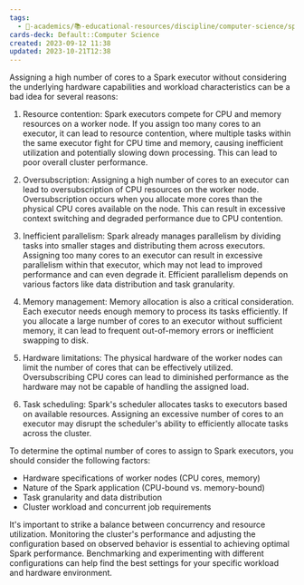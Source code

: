 ```yaml
---
tags:
  - 🔴-academics/📚-educational-resources/discipline/computer-science/spark
cards-deck: Default::Computer Science
created: 2023-09-12 11:38
updated: 2023-10-21T12:38
---
```



Assigning a high number of cores to a Spark executor without considering the underlying hardware capabilities and workload characteristics can be a bad idea for several reasons:

1. Resource contention: Spark executors compete for CPU and memory resources on a worker node. If you assign too many cores to an executor, it can lead to resource contention, where multiple tasks within the same executor fight for CPU time and memory, causing inefficient utilization and potentially slowing down processing. This can lead to poor overall cluster performance.

2. Oversubscription: Assigning a high number of cores to an executor can lead to oversubscription of CPU resources on the worker node. Oversubscription occurs when you allocate more cores than the physical CPU cores available on the node. This can result in excessive context switching and degraded performance due to CPU contention.

3. Inefficient parallelism: Spark already manages parallelism by dividing tasks into smaller stages and distributing them across executors. Assigning too many cores to an executor can result in excessive parallelism within that executor, which may not lead to improved performance and can even degrade it. Efficient parallelism depends on various factors like data distribution and task granularity.

4. Memory management: Memory allocation is also a critical consideration. Each executor needs enough memory to process its tasks efficiently. If you allocate a large number of cores to an executor without sufficient memory, it can lead to frequent out-of-memory errors or inefficient swapping to disk.

5. Hardware limitations: The physical hardware of the worker nodes can limit the number of cores that can be effectively utilized. Oversubscribing CPU cores can lead to diminished performance as the hardware may not be capable of handling the assigned load.

6. Task scheduling: Spark's scheduler allocates tasks to executors based on available resources. Assigning an excessive number of cores to an executor may disrupt the scheduler's ability to efficiently allocate tasks across the cluster.

To determine the optimal number of cores to assign to Spark executors, you should consider the following factors:

- Hardware specifications of worker nodes (CPU cores, memory)
- Nature of the Spark application (CPU-bound vs. memory-bound)
- Task granularity and data distribution
- Cluster workload and concurrent job requirements

It's important to strike a balance between concurrency and resource utilization. Monitoring the cluster's performance and adjusting the configuration based on observed behavior is essential to achieving optimal Spark performance. Benchmarking and experimenting with different configurations can help find the best settings for your specific workload and hardware environment.
